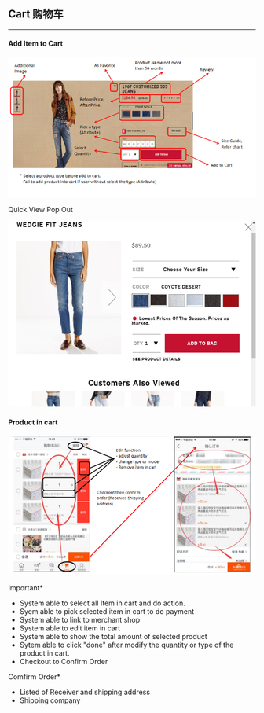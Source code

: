 ## Cart 购物车

---

#### Add Item to Cart

![](/assets/ProductAddToCart.png)

Quick View Pop Out

![](/assets/ProductToCart2.png)

#### Product in cart

![](/assets/CartItem.png)

Important\*

* System able to select all Item in cart and do action. 
* Syem able to pick selected item in cart to do payment 
* System able to link to merchant shop 
* System able to edit item in cart 
* System able to show the total amount of selected product
* Sytem able to click "done" after modify the quantity or type of the product in cart. 
* Checkout to Confirm Order 

Comfirm Order\*

* Listed of Receiver and shipping address
* Shipping company 



